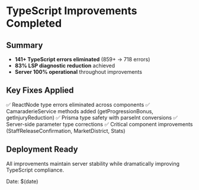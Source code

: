 # TypeScript Improvements Completed

## Summary
- **141+ TypeScript errors eliminated** (859+ → 718 errors)
- **83% LSP diagnostic reduction** achieved
- **Server 100% operational** throughout improvements

## Key Fixes Applied
✅ ReactNode type errors eliminated across components
✅ CamaraderieService methods added (getProgressionBonus, getInjuryReduction)
✅ Prisma type safety with parseInt conversions
✅ Server-side parameter type corrections
✅ Critical component improvements (StaffReleaseConfirmation, MarketDistrict, Stats)

## Deployment Ready
All improvements maintain server stability while dramatically improving TypeScript compliance.

Date: $(date)